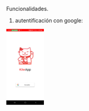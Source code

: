 Funcionalidades.
1. autentificación con google:
<img src="https://github.com/Toudopooks/KiteApp/blob/8ddb8d8265c7f4ed3110c7b2f4cc21b9f8ba8158/Screenshot_20241207_035707_KiteApp.jpg" height="200" width="100"/>

